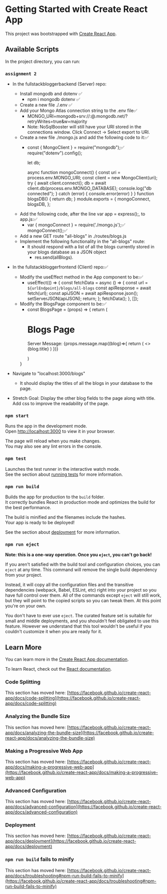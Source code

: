 # Getting Started with Create React App

This project was bootstrapped with [Create React App](https://github.com/facebook/create-react-app).

## Available Scripts

In the project directory, you can run:

### `assignment 2`
* In the fullstackbloggerbackend (Server) repo: 
  * Install mongodb and dotenv ✅
    * npm i mongodb dotenv ✅
  * Create a new file ./.env ✅
  * Add your Mongo Atlas connection string to the .env file✅
    * MONGO_URI=mongodb+srv://<myusername>:<mypassword>@<mycluster>.mongodb.net/?retryWrites=true&w=majority
    * Note: NoSqlBooster will still have your URI stored in the connections window. Click Connect -> Select export to URI.
  * Create a new file ./mongo.js and add the following code to it:✅
    * const { MongoClient } = require("mongodb");✅
      require("dotenv").config();

      let db;

      async function mongoConnect() {
        const uri = process.env.MONGO_URI;
        const client = new MongoClient(uri);
        try {
          await client.connect();
          db = await client.db(process.env.MONGO_DATABASE);
          console.log("db connected");
        } catch (error) {
          console.error(error)
        }
      }
      function blogsDB() {
        return db;
      }
      module.exports = {
        mongoConnect,
        blogsDB,
      };
  * Add the following code, after the line var app = express();, to app.js:✅
    * var { mongoConnect } = require('./mongo.js');✅
      mongoConnect();✅
  * Add a new GET route "all-blogs" in ./routes/blogs.js
  * Implement the following functionality in the "all-blogs" route:
    * It should respond with a list of all the blogs currently stored in your blogs database as a JSON object 
      * res.send(allBlogs).
  
* In the fullstackbloggerfrontend (Client) repo:✅
  * Modify the useEffect method in the App component to be:✅
    * useEffect(() => {
      const fetchData = async () => {
        const url = `${urlEndpoint}/blogs/all-blogs`
        const apiResponse = await fetch(url);
        const apiJSON = await apiResponse.json();
        setServerJSON(apiJSON);
        return;
      };
      fetchData();
    }, []); 
  * Modify the BlogsPage component to be:✅
    * const BlogsPage = (props) => {
      return (
        <div className="blogs-page">
          <h1>Blogs Page</h1>
          <p>Server Message: {props.message.map((blog)=>{
            return (
              <>
                {blog.title}
              </>
            )
          })}</p>
        </div>
      )
    }
* Navigate to "localhost:3000/blogs"
  * It should display the titles of all the blogs in your database to the page.
* Stretch Goal: Display the other blog fields to the page along with title. Add css to improve the readability of the page.


### `npm start`

Runs the app in the development mode.\
Open [http://localhost:3000](http://localhost:3000) to view it in your browser.

The page will reload when you make changes.\
You may also see any lint errors in the console.

### `npm test`

Launches the test runner in the interactive watch mode.\
See the section about [running tests](https://facebook.github.io/create-react-app/docs/running-tests) for more information.

### `npm run build`

Builds the app for production to the `build` folder.\
It correctly bundles React in production mode and optimizes the build for the best performance.

The build is minified and the filenames include the hashes.\
Your app is ready to be deployed!

See the section about [deployment](https://facebook.github.io/create-react-app/docs/deployment) for more information.

### `npm run eject`

**Note: this is a one-way operation. Once you `eject`, you can't go back!**

If you aren't satisfied with the build tool and configuration choices, you can `eject` at any time. This command will remove the single build dependency from your project.

Instead, it will copy all the configuration files and the transitive dependencies (webpack, Babel, ESLint, etc) right into your project so you have full control over them. All of the commands except `eject` will still work, but they will point to the copied scripts so you can tweak them. At this point you're on your own.

You don't have to ever use `eject`. The curated feature set is suitable for small and middle deployments, and you shouldn't feel obligated to use this feature. However we understand that this tool wouldn't be useful if you couldn't customize it when you are ready for it.

## Learn More

You can learn more in the [Create React App documentation](https://facebook.github.io/create-react-app/docs/getting-started).

To learn React, check out the [React documentation](https://reactjs.org/).

### Code Splitting

This section has moved here: [https://facebook.github.io/create-react-app/docs/code-splitting](https://facebook.github.io/create-react-app/docs/code-splitting)

### Analyzing the Bundle Size

This section has moved here: [https://facebook.github.io/create-react-app/docs/analyzing-the-bundle-size](https://facebook.github.io/create-react-app/docs/analyzing-the-bundle-size)

### Making a Progressive Web App

This section has moved here: [https://facebook.github.io/create-react-app/docs/making-a-progressive-web-app](https://facebook.github.io/create-react-app/docs/making-a-progressive-web-app)

### Advanced Configuration

This section has moved here: [https://facebook.github.io/create-react-app/docs/advanced-configuration](https://facebook.github.io/create-react-app/docs/advanced-configuration)

### Deployment

This section has moved here: [https://facebook.github.io/create-react-app/docs/deployment](https://facebook.github.io/create-react-app/docs/deployment)

### `npm run build` fails to minify

This section has moved here: [https://facebook.github.io/create-react-app/docs/troubleshooting#npm-run-build-fails-to-minify](https://facebook.github.io/create-react-app/docs/troubleshooting#npm-run-build-fails-to-minify)
